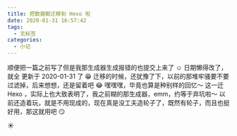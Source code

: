 ```yaml
---
title: 把数据都迁移到 Hexo 啦
date: 2020-01-31 16:57:42
tags: 
  - 无标签
categories:
  - 小记
---
```

顺便把一篇之前写了但是我那生成器生成报错的也提交上来了 :relaxed: <!-- more -->
日期懒得改了，就全 更新于 2020-01-31 了 :grin: 
迁移的时候，还犹豫了下，以前的那堆牢骚要不要过滤掉，后来想想，还是留着吧 :joy: 嘿嘿嘿，毕竟也算是种别样的回忆～
这一迁 Hexo ，实际上也大致表明了，我之前糊的那生成器，emm，约等于弃坑啦～
以前还造着玩，就是不用现成的，现在真是没工夫造轮子了，既然有轮子，而且也挺好用，那这就用吧 :smirk: 

 :sunny: 
